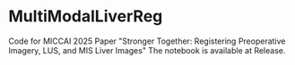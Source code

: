 # MultiModalLiverReg
Code for MICCAI 2025 Paper "Stronger Together: Registering Preoperative Imagery, LUS, and MIS Liver Images"
The notebook is available at Release.
